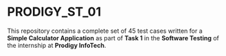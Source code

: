 # PRODIGY_ST_01
This repository contains a complete set of 45 test cases written for a **Simple Calculator Application** as part of **Task 1** in the **Software Testing** of the internship at **Prodigy InfoTech**.
